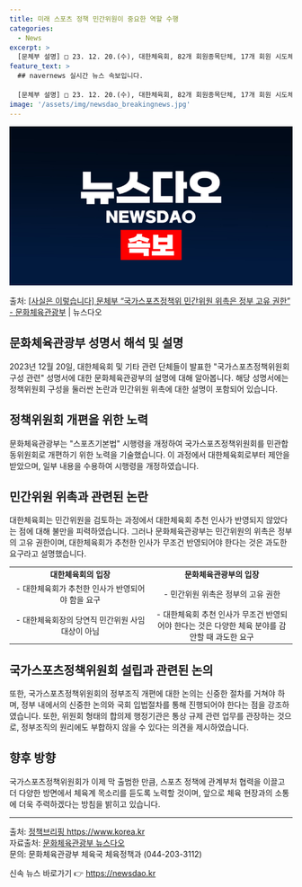 ```yaml
---
title: 미래 스포츠 정책 민간위원이 중요한 역할 수행
categories:
  - News
excerpt: >
  [문체부 설명] □ 23. 12. 20.(수), 대한체육회, 82개 회원종목단체, 17개 회원 시도체육회, …
feature_text: >
  ## navernews 실시간 뉴스 속보입니다.

  [문체부 설명] □ 23. 12. 20.(수), 대한체육회, 82개 회원종목단체, 17개 회원 시도체육회, …
image: '/assets/img/newsdao_breakingnews.jpg'
---
```


![뉴스다오 속보](/assets/img/newsdao_breakingnews.jpg)

<p>출처: <a href="https://newsdao.kr/2858" rel="dofollow">[사실은 이렇습니다] 문체부 “국가스포츠정책위 민간위원 위촉은 정부 고유 권한” - 문화체육관광부</a> | 뉴스다오</p>

<h2 data-ke-size="size26">문화체육관광부 성명서 해석 및 설명</h2>
<p data-ke-size="size16">2023년 12월 20일, 대한체육회 및 기타 관련 단체들이 발표한 "국가스포츠정책위원회 구성 관련" 성명서에 대한 문화체육관광부의 설명에 대해 알아봅니다. 해당 성명서에는 정책위원회 구성을 둘러싼 논란과 민간위원 위촉에 대한 설명이 포함되어 있습니다. </p>

<h2 data-ke-size="size23">정책위원회 개편을 위한 노력</h2>
<p data-ke-size="size16">문화체육관광부는 "스포츠기본법" 시행령을 개정하여 국가스포츠정책위원회를 민관합동위원회로 개편하기 위한 노력을 기술했습니다. 이 과정에서 대한체육회로부터 제안을 받았으며, 일부 내용을 수용하여 시행령을 개정하였습니다.</p>

<h2 data-ke-size="size23">민간위원 위촉과 관련된 논란</h2>
<p data-ke-size="size16">대한체육회는 민간위원을 검토하는 과정에서 대한체육회 추천 인사가 반영되지 않았다는 점에 대해 불만을 피력하였습니다. 그러나 문화체육관광부는 민간위원의 위촉은 정부의 고유 권한이며, 대한체육회가 추천한 인사가 무조건 반영되어야 한다는 것은 과도한 요구라고 설명했습니다.</p>

<table style="width: 100%;">
<tbody>
<tr>
<td style="text-align: center; width: 50%; height: 17px;"><b>대한체육회의 입장</b></td>
<td style="text-align: center; width: 50%; height: 17px;"><b>문화체육관광부의 입장</b></td>
</tr>
<tr>
<td style="text-align: center; height: 17px;">- 대한체육회가 추천한 인사가 반영되어야 함을 요구</td>
<td style="text-align: center; height: 17px;">- 민간위원 위촉은 정부의 고유 권한</td>
</tr>
<tr>
<td style="text-align: center; height: 17px;">- 대한체육회장의 당연직 민간위원 사임 대상이 아님</td>
<td style="text-align: center; height: 17px;">- 대한체육회 추천 인사가 무조건 반영되어야 한다는 것은 다양한 체육 분야를 감안할 때 과도한 요구</td>
</tr>
</tbody>
</table>

<h2 data-ke-size="size23">국가스포츠정책위원회 설립과 관련된 논의</h2>
<p data-ke-size="size16">또한, 국가스포츠정책위원회의 정부조직 개편에 대한 논의는 신중한 절차를 거쳐야 하며, 정부 내에서의 신중한 논의와 국회 입법절차를 통해 진행되어야 한다는 점을 강조하였습니다. 또한, 위원회 형태의 합의제 행정기관은 통상 규제 관련 업무를 관장하는 것으로, 정부조직의 원리에도 부합하지 않을 수 있다는 의견을 제시하였습니다.</p>

<h2 data-ke-size="size23">향후 방향</h2>
<p data-ke-size="size16">국가스포츠정책위원회가 이제 막 출범한 만큼, 스포츠 정책에 관계부처 협력을 이끌고 더 다양한 방면에서 체육계 목소리를 듣도록 노력할 것이며, 앞으로 체육 현장과의 소통에 더욱 주력하겠다는 방침을 밝히고 있습니다.</p>

<hr>

<p data-ke-size="size16">
출처: <a href="https://newsdao.kr/2858">정책브리핑 https://www.korea.kr</a><br>
자료출처: <a href="https://newsdao.kr/2858">문화체육관광부 뉴스다오</a><br>
문의: 문화체육관광부 체육국 체육정책과 (044-203-3112)
</p> 

신속 뉴스 바로가기 👉 <a href="https://newsdao.kr" rel="dofollow">https://newsdao.kr</a>


